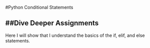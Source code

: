 #Python Conditional Statements

##Dive Deeper Assignments
---
Here I will show that I understand the basics of the if, elif, and else statements.

